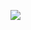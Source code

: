 ![](https://media.discordapp.net/attachments/906579001164828725/1377108755967381514/IMG_6755-removebg-preview.png?ex=6837c3f8&is=68367278&hm=998322054df61e1b3c22a5eab7d1fd4d522a7a29142c4bd37db574e63484abb2&=&format=webp&quality=lossless)
<!--
**70RD/70RD** is a ✨ _special_ ✨ repository because its `README.md` (this file) appears on your GitHub profile.

Here are some ideas to get you started:

- 🔭 I’m currently working on ...
- 🌱 I’m currently learning ...
- 👯 I’m looking to collaborate on ...
- 🤔 I’m looking for help with ...
- 💬 Ask me about ...
- 📫 How to reach me: ...
- 😄 Pronouns: ...
- ⚡ Fun fact: ...
-->

